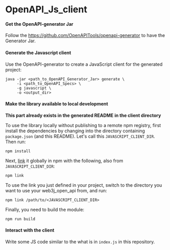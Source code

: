 # OpenAPI_Js_client

#### Get the OpenAPI-generator Jar
Follow the https://github.com/OpenAPITools/openapi-generator to have the Generator Jar.

#### Generate the Javascript client

Use the OpenAPI-generator to create a JavaScript client for the generated project:
```ssh
java -jar <path_to_OpenAPI_Generator_Jar> generate \
	 -i <path_to_OpenAPI_Specs> \
	 -g javascript \
	 -o <output_dir>
```

#### Make the library available to local development

**This part already exists in the generated README in the client directory**

To use the library locally without publishing to a remote npm registry, first install the dependencies by changing into the directory containing `package.json` (and this README). Let's call this `JAVASCRIPT_CLIENT_DIR`. Then run:

```shell
npm install
```

Next, [link](https://docs.npmjs.com/cli/link) it globally in npm with the following, also from `JAVASCRIPT_CLIENT_DIR`:

```shell
npm link
```

To use the link you just defined in your project, switch to the directory you want to use your web3j_open_api from, and run:

```shell
npm link /path/to/<JAVASCRIPT_CLIENT_DIR>
```

Finally, you need to build the module:

```shell
npm run build
```

#### Interact with the client
Write some JS code similar to the what is in `index.js` in this repository.